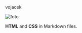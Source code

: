 vojacek

![foto]((https://github.com/Stredni-skola-ARCUS-s-r-o/SPECIFY/blob/VojacekS-patch/side.stepan.vojacek/imagesnew/Slice1.png))

 **HTML** and **CSS** in Markdown files.
